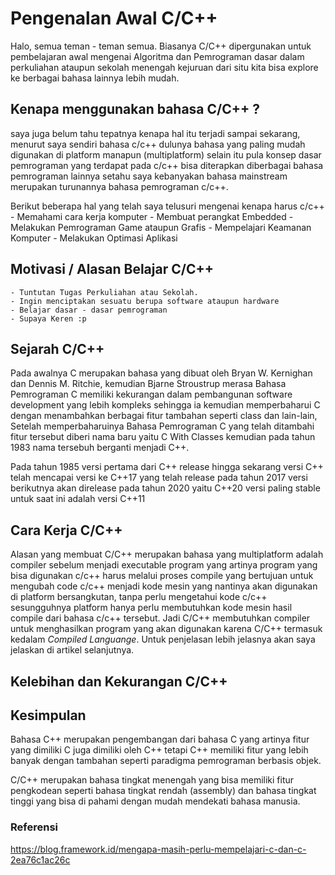 
# Pengenalan Awal C/C++

Halo, semua teman - teman semua. Biasanya C/C++ dipergunakan untuk pembelajaran awal mengenai Algoritma dan Pemrograman dasar dalam perkuliahan ataupun sekolah menengah kejuruan dari situ kita bisa explore ke berbagai bahasa lainnya lebih mudah.

## Kenapa menggunakan bahasa C/C++ ? 
saya juga belum tahu tepatnya kenapa hal itu terjadi sampai sekarang, menurut saya sendiri bahasa c/c++ dulunya bahasa yang paling mudah digunakan di platform manapun (multiplatform) selain itu pula konsep dasar pemrograman yang terdapat pada c/c++ bisa diterapkan diberbagai bahasa pemrograman lainnya setahu saya kebanyakan bahasa mainstream merupakan turunannya bahasa pemrograman c/c++. 

Berikut beberapa hal yang telah saya telusuri mengenai kenapa harus c/c++
    - Memahami cara kerja komputer 
    - Membuat perangkat Embedded
    - Melakukan Pemrograman Game ataupun Grafis
    - Mempelajari Keamanan Komputer
    - Melakukan Optimasi Aplikasi

## Motivasi / Alasan Belajar C/C++ 
    - Tuntutan Tugas Perkuliahan atau Sekolah.
    - Ingin menciptakan sesuatu berupa software ataupun hardware
    - Belajar dasar - dasar pemrograman
    - Supaya Keren :p

## Sejarah C/C++
Pada awalnya C merupakan bahasa yang dibuat oleh Bryan W. Kernighan dan Dennis M. Ritchie, kemudian Bjarne Stroustrup merasa Bahasa Pemrograman C memiliki kekurangan dalam pembangunan software development yang lebih kompleks sehingga ia kemudian memperbaharui C dengan menambahkan berbagai fitur tambahan seperti class dan lain-lain, Setelah memperbaharuinya Bahasa Pemrograman C yang telah ditambahi fitur tersebut diberi nama baru yaitu C With Classes kemudian pada tahun 1983 nama tersebuh berganti menjadi C++.

Pada tahun 1985 versi pertama dari C++ release hingga sekarang versi C++ telah mencapai versi ke C++17 yang telah release pada tahun 2017 versi berikutnya akan direlease pada tahun 2020 yaitu C++20 versi paling stable untuk saat ini adalah versi C++11

## Cara Kerja C/C++ 
Alasan yang membuat C/C++ merupakan bahasa yang multiplatform adalah compiler sebelum menjadi executable program yang artinya program yang bisa digunakan c/c++ harus melalui proses compile yang bertujuan untuk mengubah code c/c++ menjadi kode mesin yang nantinya akan digunakan di platform bersangkutan, tanpa perlu mengetahui kode c/c++ sesungguhnya platform hanya perlu membutuhkan kode mesin hasil compile dari bahasa c/c++ tersebut. Jadi C/C++ membutuhkan compiler untuk menghasilkan program yang akan digunakan karena C/C++ termasuk kedalam <em>Compiled Languange</em>.
Untuk penjelasan lebih jelasnya akan saya jelaskan di artikel selanjutnya.

## Kelebihan dan Kekurangan C/C++

## Kesimpulan
Bahasa C++ merupakan pengembangan dari bahasa C yang artinya fitur yang dimiliki C juga dimiliki oleh C++ tetapi C++ memiliki fitur yang lebih banyak dengan tambahan seperti paradigma pemrograman berbasis objek.

C/C++ merupakan bahasa tingkat menengah yang bisa memiliki fitur pengkodean seperti bahasa tingkat rendah (assembly) dan bahasa tingkat tinggi yang bisa di pahami dengan mudah mendekati bahasa manusia.


### Referensi
https://blog.framework.id/mengapa-masih-perlu-mempelajari-c-dan-c-2ea76c1ac26c